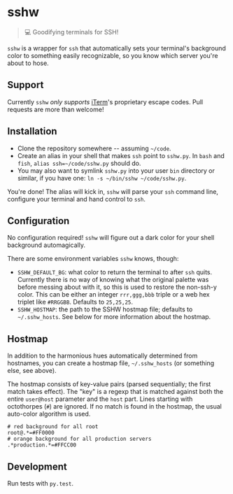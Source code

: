# sshw

> :computer: Goodifying terminals for SSH!

`sshw` is a wrapper for `ssh` that automatically sets your terminal's
background color to something easily recognizable, so you know which
server you're about to hose.

Support
-------

Currently `sshw` *only supports* [iTerm][iterm-ec]'s proprietary escape
codes.  Pull requests are more than welcome!

Installation
------------

* Clone the repository somewhere -- assuming `~/code`.
* Create an alias in your shell that makes `ssh` point to `sshw.py`.
  In `bash` and `fish`, `alias ssh=~/code/sshw.py` should do.
* You may also want to symlink `sshw.py` into your user `bin` directory
  or similar, if you have one: `ln -s ~/bin/sshw ~/code/sshw.py`.

You're done! The alias will kick in, `sshw` will parse your `ssh` command
line, configure your terminal and hand control to `ssh`.

Configuration
-------------

No configuration required! `sshw` will figure out a dark color for your
shell background automagically.

There are some environment variables `sshw` knows, though:

* `SSHW_DEFAULT_BG`: what color to return the terminal to after `ssh` quits.
  Currently there is no way of knowing what the original palette was before
  messing about with it, so this is used to restore the non-ssh-y color.
  This can be either an integer `rrr,ggg,bbb` triple or a web hex triplet like
  `#RRGGBB`.  Defaults to `25,25,25`.
* `SSHW_HOSTMAP`: the path to the SSHW hostmap file; defaults to `~/.sshw_hosts`.
  See below for more information about the hostmap.

Hostmap
-------

In addition to the harmonious hues automatically determined from hostnames, you
can create a hostmap file, `~/.sshw_hosts` (or something else, see above).

The hostmap consists of key-value pairs (parsed sequentially; the first match
takes effect).  The "key" is a regexp that is matched against both the entire
`user@host` parameter and the `host` part. Lines starting with octothorpes (`#`)
are ignored.  If no match is found in the hostmap, the usual auto-color algorithm
is used.

```
# red background for all root
root@.*=#FF0000
# orange background for all production servers
.*production.*=#FFCC00
```

Development
-----------

Run tests with `py.test`.

[iterm-ec]: https://www.iterm2.com/documentation-escape-codes.html